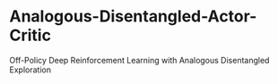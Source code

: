 # Analogous-Disentangled-Actor-Critic
Off-Policy Deep Reinforcement Learning with Analogous Disentangled Exploration
